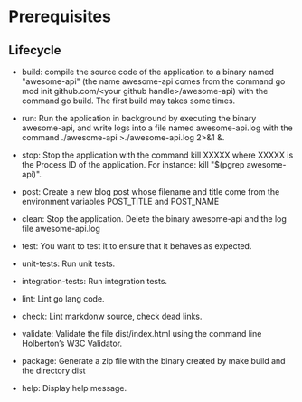 # Prerequisites

## Lifecycle

- build: compile the source code of the application to a binary named
"awesome-api" (the name awesome-api comes from the command go mod init
github.com/\<your github handle\>/awesome-api) with the command go
build. The first build may takes some times.

- run: Run the application in background by executing the binary
awesome-api, and write logs into a file named awesome-api.log
with the command ./awesome-api >./awesome-api.log 2>&1 &.

- stop: Stop the application with the command kill XXXXX where
XXXXX is the Process ID of the application. For instance: kill
"$(pgrep awesome-api)".

- post: Create a new blog post whose filename and title come
from the environment variables POST_TITLE and POST_NAME

- clean: Stop the application. Delete the binary awesome-api
and the log file awesome-api.log

- test: You want to test it to ensure that it behaves as expected.

- unit-tests: Run unit tests.

- integration-tests: Run integration tests.

- lint: Lint go lang code.

- check: Lint markdonw source, check dead links.

- validate: Validate the file dist/index.html using the command
line Holberton’s W3C Validator.

- package: Generate a zip file with the binary created by make
build and the directory dist

- help: Display help message.
